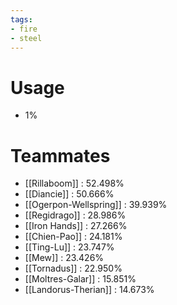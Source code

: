 ```yaml
---
tags:
- fire
- steel
---
```

# Usage
- 1%
# Teammates
- [[Rillaboom]] : 52.498%
- [[Diancie]] : 50.666%
- [[Ogerpon-Wellspring]] : 39.939%
- [[Regidrago]] : 28.986%
- [[Iron Hands]] : 27.266%
- [[Chien-Pao]] : 24.181%
- [[Ting-Lu]] : 23.747%
- [[Mew]] : 23.426%
- [[Tornadus]] : 22.950%
- [[Moltres-Galar]] : 15.851%
- [[Landorus-Therian]] : 14.673%